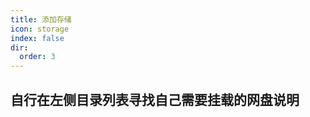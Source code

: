 ```yaml
---
title: 添加存储
icon: storage
index: false
dir:
  order: 3
---
```





## 自行在左侧目录列表寻找自己需要挂载的网盘说明

<AutoCatalog />